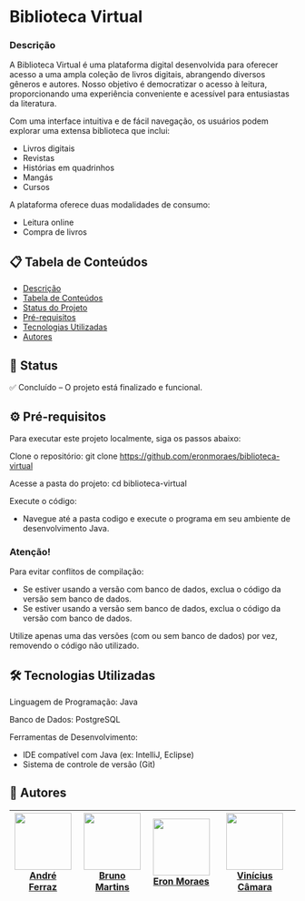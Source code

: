 # Biblioteca Virtual

### Descrição
A Biblioteca Virtual é uma plataforma digital desenvolvida para oferecer acesso a uma ampla coleção de livros digitais, abrangendo diversos gêneros e autores. Nosso objetivo é democratizar o acesso à leitura, proporcionando uma experiência conveniente e acessível para entusiastas da literatura.

Com uma interface intuitiva e de fácil navegação, os usuários podem explorar uma extensa biblioteca que inclui:
- Livros digitais
- Revistas
- Histórias em quadrinhos
- Mangás
- Cursos

A plataforma oferece duas modalidades de consumo:
- Leitura online
- Compra de livros

## 📋 Tabela de Conteúdos

<!--ts-->
   * [Descrição](#descrição)
   * [Tabela de Conteúdos](#tabela-de-conteúdos)
   * [Status do Projeto](#status)
   * [Pré-requisitos](#pré-requisitos)
   * [Tecnologias Utilizadas](#tecnologias-utilizadas)
   * [Autores](#autores)
<!--te-->

## 🚀 Status
✅ Concluído – O projeto está finalizado e funcional.

## ⚙️ Pré-requisitos
Para executar este projeto localmente, siga os passos abaixo:

Clone o repositório:
git clone https://github.com/eronmoraes/biblioteca-virtual

Acesse a pasta do projeto:
cd biblioteca-virtual

Execute o código:
- Navegue até a pasta codigo e execute o programa em seu ambiente de desenvolvimento Java.

### Atenção!
Para evitar conflitos de compilação:
- Se estiver usando a versão com banco de dados, exclua o código da versão sem banco de dados.
- Se estiver usando a versão sem banco de dados, exclua o código da versão com banco de dados.

Utilize apenas uma das versões (com ou sem banco de dados) por vez, removendo o código não utilizado.

## 🛠 Tecnologias Utilizadas
Linguagem de Programação: Java

Banco de Dados: PostgreSQL

Ferramentas de Desenvolvimento:
- IDE compatível com Java (ex: IntelliJ, Eclipse)
- Sistema de controle de versão (Git)

## 👥 Autores

| [<img src="https://github.com/AndreFerrazzzz.png" width=100><br>André Ferraz](https://github.com/AndreFerrazzzz) | [<img src="https://github.com/BrunoMrss.png" width=100><br>Bruno Martins](https://github.com/BrunoMrss) | [<img src="https://github.com/eronmoraes.png" width=100><br>Eron Moraes](https://github.com/eronmoraes) | [<img src="https://github.com/VinicinCamara.png" width=100><br>Vinícius Câmara](https://github.com/VinicinCamara) |
|:----------------------------------------------------------------------------------------------------------------:|:------------------------------------------------------------------------------------------------------:|:------------------------------------------------------------------------------------------------------:|:------------------------------------------------------------------------------------------------------------------:|

